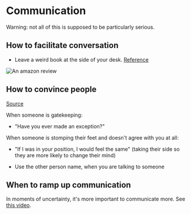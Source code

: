 # Communication

Warning: not all of this is supposed to be particularly serious.

## How to facilitate conversation

- Leave a weird book at the side of your desk. [Reference](https://www.amazon.com/Rude-Hand-Gestures-World-Offending/dp/0811878074)

![An amazon review](./images/amazon-review.png)

## How to convince people

[Source](https://github.com/nobitagit/knowledge.git)

When someone is gatekeeping:

- "Have you ever made an exception?"

When someone is stomping their feet and doesn't agree with you at all:

- "If I was in your position, I would feel the same" (taking their side so they are more likely to change their mind)

- Use the other person name, when you are talking to someone

## When to ramp up communication

In moments of uncertainty, it's more important to communicate more. See [this video](https://www.ted.com/talks/amy_c_edmondson_how_to_lead_in_a_crisis?referrer=playlist-the_way_we_work_season_3).
